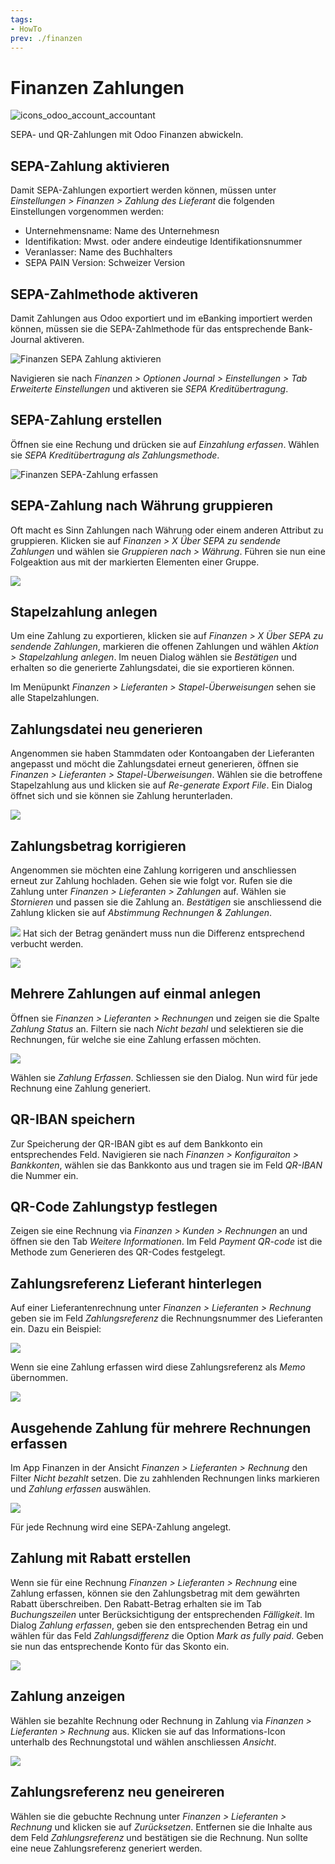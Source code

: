 ```yaml
---
tags:
- HowTo
prev: ./finanzen
---
```

# Finanzen Zahlungen
![icons_odoo_account_accountant](assets/icons_odoo_account_accountant.png)

SEPA- und QR-Zahlungen mit Odoo Finanzen abwickeln.

## SEPA-Zahlung aktivieren

Damit SEPA-Zahlungen exportiert werden können, müssen unter *Einstellungen > Finanzen > Zahlung des Lieferant* die folgenden Einstellungen vorgenommen werden:

* Unternehmensname: Name des Unternehmesn
* Identifikation: Mwst. oder andere eindeutige Identifikationsnummer
* Veranlasser: Name des Buchhalters
* SEPA PAIN Version: Schweizer Version

## SEPA-Zahlmethode aktiveren

Damit Zahlungen aus Odoo exportiert und im eBanking importiert werden können, müssen sie die SEPA-Zahlmethode für das entsprechende Bank-Journal aktiveren.

![Finanzen SEPA Zahlung aktivieren](assets/Finanzen%20SEPA%20Zahlung%20aktivieren.gif)

Navigieren sie nach *Finanzen > Optionen Journal > Einstellungen > Tab Erweiterte Einstellungen* und aktiveren sie *SEPA Kreditübertragung*.

## SEPA-Zahlung erstellen

Öffnen sie eine Rechung und drücken sie auf *Einzahlung erfassen*. Wählen sie *SEPA Kreditübertragung als Zahlungsmethode*.

![Finanzen SEPA-Zahlung erfassen](assets/Finanzen%20SEPA-Zahlung%20erfassen.gif)

## SEPA-Zahlung nach Währung gruppieren

Oft macht es Sinn Zahlungen nach Währung oder einem anderen Attribut zu gruppieren. Klicken sie auf *Finanzen > X Über SEPA zu sendende Zahlungen* und wählen sie *Gruppieren nach > Währung*. Führen sie nun eine Folgeaktion aus mit der markierten Elementen einer Gruppe.

![](assets/Finanzen%20Zahlungen%20SEPA-Zahlung%20nach%20Währung%20gruppieren.png)

## Stapelzahlung anlegen

Um eine Zahlung zu exportieren, klicken sie auf *Finanzen > X Über SEPA zu sendende Zahlungen*, markieren die offenen Zahlungen und wählen *Aktion > Stapelzahlung anlegen*. Im neuen Dialog wählen sie *Bestätigen* und erhalten so die generierte Zahlungsdatei, die sie exportieren können.

Im Menüpunkt *Finanzen > Lieferanten > Stapel-Überweisungen* sehen sie alle Stapelzahlungen.

## Zahlungsdatei neu generieren

Angenommen sie haben Stammdaten oder Kontoangaben der Lieferanten angepasst und möcht die Zahlungsdatei erneut generieren, öffnen sie *Finanzen > Lieferanten > Stapel-Überweisungen*. Wählen sie die betroffene Stapelzahlung aus und klicken sie auf *Re-generate Export File*. Ein Dialog öffnet sich und sie können sie Zahlung herunterladen.

![](assets/Finanzen%20Zahlungen%20Datei%20herunterladen.png)

## Zahlungsbetrag korrigieren

Angenommen sie möchten eine Zahlung korrigeren und anschliessen erneut zur Zahlung hochladen. Gehen sie wie folgt vor. Rufen sie die Zahlung unter *Finanzen > Lieferanten > Zahlungen* auf. Wählen sie *Stornieren* und passen sie die Zahlung an. *Bestätigen* sie anschliessend die Zahlung klicken sie auf *Abstimmung Rechnungen & Zahlungen*.

![](assets/Pasted%20image%2020220120113850.png)
Hat sich der Betrag genändert muss nun die Differenz entsprechend verbucht werden.

![](assets/Finanzen%20Zahlungen%20Zahlungsbetrag%20korrigieren.png)

## Mehrere Zahlungen auf einmal anlegen

Öffnen sie *Finanzen > Lieferanten > Rechnungen* und zeigen sie die Spalte *Zahlung Status* an. Filtern sie nach *Nicht bezahl* und selektieren sie die Rechnungen, für welche sie eine Zahlung erfassen möchten.

![](assets/Finanzen%20Zahlungen%20erfassen.png)

Wählen sie *Zahlung Erfassen*. Schliessen sie den Dialog. Nun wird für jede Rechnung eine Zahlung generiert.

## QR-IBAN speichern

Zur Speicherung der QR-IBAN gibt es auf dem Bankkonto ein entsprechendes Feld. Navigieren sie nach *Finanzen > Konfiguraiton > Bankkonten*, wählen sie das Bankkonto aus und tragen sie im Feld *QR-IBAN* die Nummer ein.

## QR-Code Zahlungstyp festlegen

Zeigen sie eine Rechnung via *Finanzen > Kunden > Rechnungen* an und öffnen sie den Tab *Weitere Informationen*. Im Feld *Payment QR-code* ist die Methode zum Generieren des QR-Codes festgelegt.

## Zahlungsreferenz Lieferant hinterlegen

Auf einer Lieferantenrechnung unter *Finanzen > Lieferanten > Rechnung* geben sie im Feld *Zahlungsreferenz* die Rechnungsnummer des Lieferanten ein. Dazu ein Beispiel:

![](assets/Finanzen%20Zahlungen%20Zahlungsreferenz%20Lieferant%20hinterlegen.png)

Wenn sie eine Zahlung erfassen wird diese Zahlungsreferenz als *Memo* übernommen.

![](assets/Finanzen%20Zahlungen%20Memo%20Zahlung.png)

## Ausgehende Zahlung für mehrere Rechnungen erfassen
Im App Finanzen in der Ansicht *Finanzen >  Lieferanten > Rechnung* den Filter *Nicht bezahlt* setzen. Die zu zahhlenden Rechnungen links markieren und *Zahlung erfassen* auswählen. 

![](assets/Finanzen%20Sepa%20Zahlung%20erfassen.png)

Für jede Rechnung wird eine SEPA-Zahlung angelegt.

## Zahlung mit Rabatt erstellen

Wenn sie für eine Rechnung *Finanzen > Lieferanten > Rechnung* eine Zahlung erfassen, können sie den Zahlungsbetrag mit dem gewährten Rabatt überschreiben. Den Rabatt-Betrag erhalten sie im Tab *Buchungszeilen* unter Berücksichtigung der entsprechenden *Fälligkeit*. Im Dialog *Zahlung erfassen*, geben sie den entsprechenden Betrag ein und wählen für das Feld *Zahlungsdifferenz* die Option *Mark as fully paid*. Geben sie nun das entsprechende Konto für das Skonto ein.

![](assets/Finanzen%20Zahlung%20mit%20Rabatt.png)

## Zahlung anzeigen

Wählen sie bezahlte Rechnung oder Rechnung in Zahlung via *Finanzen > Lieferanten > Rechnung* aus. Klicken sie auf das Informations-Icon unterhalb des Rechnungstotal und wählen anschliessen *Ansicht*.

![](assets/Finanzen%20Zahlungen%20anzeigen.png)

## Zahlungsreferenz neu geneireren

Wählen sie die gebuchte Rechnung unter *Finanzen > Lieferanten > Rechnung* und klicken sie auf *Zurücksetzen*. Entfernen sie die Inhalte aus dem Feld *Zahlungsreferenz* und bestätigen sie die Rechnung. Nun sollte eine neue Zahlungsreferenz generiert werden.